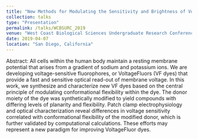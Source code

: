 ```yaml
---
title: "New Methods for Modulating the Sensitivity and Brightness of Voltage-Sensitive Dyes"
collection: talks
type: "Presentation"
permalink: /talks/WCBSURC_2019
venue: "West Coast Biological Sciences Undergraduate Research Conference"
date: 2019-04-07
location: "San Diego, California"
---
```


Abstract: All cells within the human body maintain a resting membrane potential that arises from a gradient of sodium and potassium ions. We are developing voltage-sensitive fluorophores, or VoltageFluors (VF dyes) that provide a fast and sensitive optical read-out of membrane voltage. In this work, we synthesize and characterize new VF dyes based on the central principle of modulating conformational flexibility within the dye. The donor moiety of the dye was synthetically modified to yield compounds with differing levels of planarity and flexibility. Patch clamp electrophysiology and optical characterization reveal differences in voltage sensitivity correlated with conformational flexibility of the modified donor, which is further validated by computational calculations. These efforts may represent a new paradigm for improving VoltageFluor dyes.
